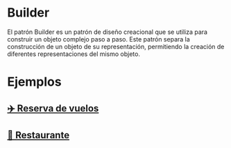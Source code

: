 # Builder

El patrón Builder es un patrón de diseño creacional que se utiliza para construir un objeto complejo paso a paso. Este patrón separa la construcción de un objeto de su representación, permitiendo la creación de diferentes representaciones del mismo objeto.

# Ejemplos

## [✈️ Reserva de vuelos](ejemplos/ejercicio1)


## [🍱 Restaurante](ejemplos/ejercicio2)

